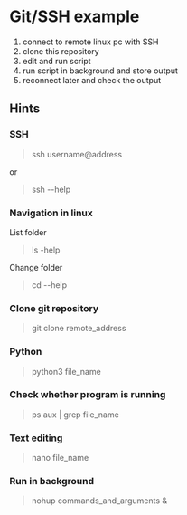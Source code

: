 # Git/SSH example

1. connect to remote linux pc with SSH
1. clone this repository
1. edit and run script
1. run script in background and store output
1. reconnect later and check the output

## Hints

### SSH

> ssh username@address

or 

> ssh --help

### Navigation in linux

List folder
> ls -help

Change folder
> cd --help

### Clone git repository

> git clone remote_address

### Python

> python3 file_name

### Check whether program is running

> ps aux | grep file_name

### Text editing 

> nano file_name

### Run in background

> nohup commands_and_arguments &
